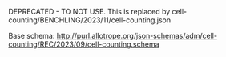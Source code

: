 DEPRECATED - TO NOT USE. This is replaced by cell-counting/BENCHLING/2023/11/cell-counting.json

Base schema: http://purl.allotrope.org/json-schemas/adm/cell-counting/REC/2023/09/cell-counting.schema

